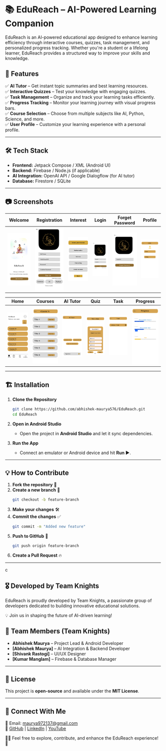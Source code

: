  
# 📚 EduReach – AI-Powered Learning Companion  

EduReach is an AI-powered educational app designed to enhance learning efficiency through interactive courses, quizzes, task management, and personalized progress tracking. Whether you're a student or a lifelong learner, EduReach provides a structured way to improve your skills and knowledge.

## 🚀 Features  

✅ **AI Tutor** – Get instant topic summaries and best learning resources.  
✅ **Interactive Quizzes** – Test your knowledge with engaging quizzes.  
✅ **Task Management** – Organize and track your learning tasks efficiently.  
✅ **Progress Tracking** – Monitor your learning journey with visual progress bars.  
✅ **Course Selection** – Choose from multiple subjects like AI, Python, Science, and more.  
✅ **User Profile** – Customize your learning experience with a personal profile.  

---

## 🛠 Tech Stack  

- **Frontend:** Jetpack Compose / XML (Android UI)  
- **Backend:** Firebase / Node.js (if applicable)  
- **AI Integration:** OpenAI API / Google Dialogflow (for AI tutor)  
- **Database:** Firestore / SQLite  

---

## 📷 Screenshots  
| Welcome | Registration | Interest | Login | Forget Password | Profile |
|------|--------|---------|------|------|---------|
| ![Welcome](image/get_started.png) | ![Registration](image/registration.png) | ![Interest](image/interest.png) | ![Login](image/login.png) | ![Forget Password](image/forget.png) | ![Profile](image/profile.png) |

| Home | Courses | AI Tutor | Quiz | Task | Progress |
|------|--------|---------|------|------|---------|
| ![Home](image/home.png) | ![Courses](image/courses.png) | ![AI Tutor](image/ai_tutor.png) | ![Quiz](image/quiz.png) | ![Task](image/task.png) | ![Progress](image/progress.png) |

---

## 🏗 Installation  

1. **Clone the Repository**  
   ```bash
   git clone https://github.com/abhishek-maurya576/EduReach.git
   cd EduReach
   ```

2. **Open in Android Studio**  
   - Open the project in **Android Studio** and let it sync dependencies.

3. **Run the App**  
   - Connect an emulator or Android device and hit **Run ▶️**.

---

## 💡 How to Contribute  

1. **Fork the repository** 🍴  
2. **Create a new branch** 🌿  
   ```bash
   git checkout -b feature-branch
   ```
3. **Make your changes** 🛠  
4. **Commit the changes** ✅  
   ```bash
   git commit -m "Added new feature"
   ```
5. **Push to GitHub** 🚀  
   ```bash
   git push origin feature-branch
   ```
6. **Create a Pull Request** 🔥  

---
c
## 🎖 Developed by Team Knights
EduReach is proudly developed by Team Knights, a passionate group of developers dedicated to building innovative educational solutions.

💡 Join us in shaping the future of AI-driven learning!

## 👥 Team Members (Team Knights)
- **Abhishek Maurya** – Project Lead & Android Developer  
- **[Abhishek Maurya]** – AI Integration & Backend Developer  
- **[Shivank Rastogi]** – UI/UX Designer  
- **[Kumar Manglam]** – Firebase & Database Manager  

---
## 📜 License  
This project is **open-source** and available under the **MIT License**.

---

## 💬 Connect With Me  
📧 Email: maurya972137@gmail.com  
🔗 [GitHub](https://github.com/abhishek-maurya576) | [LinkedIn](www.linkedin.com/in/abhishekmaurya9118) | [YouTube](https://youtube.com/@bforbca)  

👨‍💻 Feel free to explore, contribute, and enhance the EduReach experience! 🚀  
